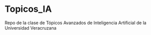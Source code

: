 # Topicos_IA
Repo de la clase de Tópicos Avanzados de Inteligencia Artificial de la Universidad Veracruzana
